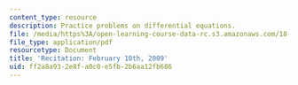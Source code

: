 ```yaml
---
content_type: resource
description: Practice problems on differential equations.
file: /media/https%3A/open-learning-course-data-rc.s3.amazonaws.com/18-034-honors-differential-equations-spring-2009/ff2a8a932e8fa0c0e5fb2b6aa12fb686_MIT18_034s09_rec02_2_10.pdf
file_type: application/pdf
resourcetype: Document
title: 'Recitation: February 10th, 2009'
uid: ff2a8a93-2e8f-a0c0-e5fb-2b6aa12fb686
---
```

